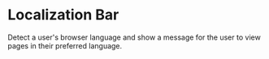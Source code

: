 # Localization Bar

Detect a user's browser language and show a message for the user to view pages in their preferred language.
